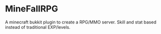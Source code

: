 MineFallRPG
===========

A minecraft bukkit plugin to create a RPG/MMO server. Skill and stat based instead of traditional EXP/levels.
